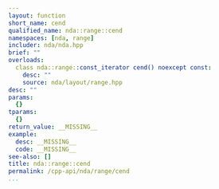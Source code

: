 ```yaml
---
layout: function
short_name: cend
qualified_name: nda::range::cend
namespaces: [nda, range]
includer: nda/nda.hpp
brief: ""
overloads:
  class nda::range::const_iterator cend() noexcept const:
    desc: ""
    source: nda/layout/range.hpp
desc: ""
params:
  {}
tparams:
  {}
return_value: __MISSING__
example:
  desc: __MISSING__
  code: __MISSING__
see-also: []
title: nda::range::cend
permalink: /cpp-api/nda/range/cend
...
```


